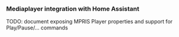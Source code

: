 ### Mediaplayer integration with Home Assistant

TODO: document exposing MPRIS Player properties and support for Play/Pause/... commands

